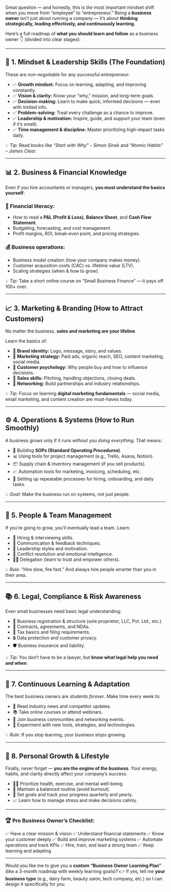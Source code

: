Great question — and honestly, this is *the* most important mindset shift when you move from “employee” to “entrepreneur.” Being a **business owner** isn’t just about running a company — it’s about **thinking strategically, leading effectively, and continuously learning**.

Here’s a full roadmap of **what you should learn and follow** as a business owner 👇 (divided into clear stages):

---

## 🧠 1. Mindset & Leadership Skills (The Foundation)

These are *non-negotiable* for any successful entrepreneur:

* ✅ **Growth mindset:** Focus on learning, adapting, and improving constantly.
* ✅ **Vision & clarity:** Know your “why,” mission, and long-term goals.
* ✅ **Decision-making:** Learn to make quick, informed decisions — even with limited info.
* ✅ **Problem-solving:** Treat every challenge as a chance to improve.
* ✅ **Leadership & motivation:** Inspire, guide, and support your team (even if it’s small).
* ✅ **Time management & discipline:** Master prioritizing high-impact tasks daily.

💡 *Tip:* Read books like *“Start with Why” – Simon Sinek* and *“Atomic Habits” – James Clear.*

---

## 📊 2. Business & Financial Knowledge

Even if you hire accountants or managers, **you must understand the basics yourself**:

### 🔢 Financial literacy:

* How to read a **P&L (Profit & Loss)**, **Balance Sheet**, and **Cash Flow Statement**.
* Budgeting, forecasting, and cost management.
* Profit margins, ROI, break-even point, and pricing strategies.

### 💰 Business operations:

* Business model creation (how your company makes money).
* Customer acquisition costs (CAC) vs. lifetime value (LTV).
* Scaling strategies (when & how to grow).

💡 *Tip:* Take a short online course on “Small Business Finance” — it pays off 100× over.

---

## 📈 3. Marketing & Branding (How to Attract Customers)

No matter the business, **sales and marketing are your lifeline**.

Learn the basics of:

* 🎯 **Brand identity:** Logo, message, story, and values.
* 📣 **Marketing strategy:** Paid ads, organic reach, SEO, content marketing, social media.
* 🧲 **Customer psychology:** Why people buy and how to influence decisions.
* 💬 **Sales skills:** Pitching, handling objections, closing deals.
* 🤝 **Networking:** Build partnerships and industry relationships.

💡 *Tip:* Focus on learning **digital marketing fundamentals** — social media, email marketing, and content creation are must-haves today.

---

## ⚙️ 4. Operations & Systems (How to Run Smoothly)

A business grows only if it runs *without you doing everything*. That means:

* 📑 Building **SOPs (Standard Operating Procedures)**.
* 📊 Using tools for project management (e.g., Trello, Asana, Notion).
* 📦 Supply chain & inventory management (if you sell products).
* 📈 Automation tools for marketing, invoicing, scheduling, etc.
* 📅 Setting up repeatable processes for hiring, onboarding, and daily tasks.

💡 *Goal:* Make the business run on systems, not just people.

---

## 👥 5. People & Team Management

If you’re going to grow, you’ll eventually lead a team. Learn:

* 🧭 Hiring & interviewing skills.
* 📢 Communication & feedback techniques.
* 🌱 Leadership styles and motivation.
* 🤝 Conflict resolution and emotional intelligence.
* 🧑‍💻 Delegation (learn to trust and empower others).

💡 *Rule:* “Hire slow, fire fast.” And always hire people smarter than you in their area.

---

## 📚 6. Legal, Compliance & Risk Awareness

Even small businesses need basic legal understanding:

* 📝 Business registration & structure (sole proprietor, LLC, Pvt. Ltd., etc.).
* 📜 Contracts, agreements, and NDAs.
* 🧾 Tax basics and filing requirements.
* 🔒 Data protection and customer privacy.
* 🛡️ Business insurance and liability.

💡 *Tip:* You don’t have to be a lawyer, but **know what legal help you need and when**.

---

## 🔁 7. Continuous Learning & Adaptation

The best business owners are *students forever*. Make time every week to:

* 📰 Read industry news and competitor updates.
* 📚 Take online courses or attend webinars.
* 🤝 Join business communities and networking events.
* 🧪 Experiment with new tools, strategies, and technologies.

💡 *Rule:* If you stop learning, your business stops growing.

---

## 🧭 8. Personal Growth & Lifestyle

Finally, never forget — **you are the engine of the business**.
Your energy, habits, and clarity directly affect your company’s success.

* 🧘‍♂️ Prioritize health, exercise, and mental well-being.
* 📆 Maintain a balanced routine (avoid burnout).
* 🎯 Set goals and track your progress quarterly and yearly.
* 📈 Learn how to manage stress and make decisions calmly.

---

### 🏆 Pro Business Owner’s Checklist:

✅ Have a clear mission & vision
✅ Understand financial statements
✅ Know your customer deeply
✅ Build and improve marketing systems
✅ Automate operations and track KPIs
✅ Hire, train, and lead a strong team
✅ Keep learning and adapting

---

Would you like me to give you a **custom “Business Owner Learning Plan”** (like a 3-month roadmap with weekly learning goals)?
👉 If yes, tell me **your business type** (e.g., dairy farm, beauty salon, tech company, etc.) so I can design it specifically for *you*.
